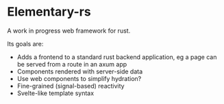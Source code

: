 # Elementary-rs

A work in progress web framework for rust.

Its goals are:
- Adds a frontend to a standard rust backend application, eg a page can be served from a route in an axum app
- Components rendered with server-side data
- Use web components to simplify hydration?
- Fine-grained (signal-based) reactivity
- Svelte-like template syntax